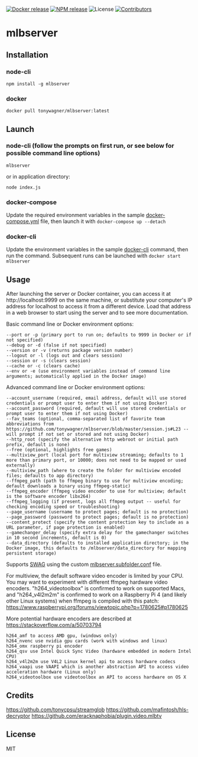 [![Docker release](https://img.shields.io/docker/v/tonywagner/mlbserver)](https://hub.docker.com/r/tonywagner/mlbserver)
[![NPM release](https://img.shields.io/npm/v/mlbserver)](https://www.npmjs.com/package/mlbserver)
![License](https://img.shields.io/badge/license-MIT-blue)
[![Contributors](https://img.shields.io/github/contributors/tonywagner/mlbserver.svg)](https://github.com/tonywagner/mlbserver/graphs/contributors)

# mlbserver

## Installation

### node-cli
```
npm install -g mlbserver
```

### docker
```
docker pull tonywagner/mlbserver:latest
```


## Launch

### node-cli (follow the prompts on first run, or see below for possible command line options)
```
mlbserver
```
or in application directory:
```
node index.js
```

### docker-compose
Update the required environment variables in the sample [docker-compose.yml](https://github.com/tonywagner/mlbserver/blob/master/docker-compose.yml) file, then launch it with ```docker-compose up --detach```

### docker-cli
Update the environment variables in the sample [docker-cli](https://github.com/tonywagner/mlbserver/blob/master/docker-cli) command, then run the command. Subsequent runs can be launched with ```docker start mlbserver```


## Usage

After launching the server or Docker container, you can access it at http://localhost:9999 on the same machine, or substitute your computer's IP address for localhost to access it from a different device. Load that address in a web browser to start using the server and to see more documentation.

Basic command line or Docker environment options:

```
--port or -p (primary port to run on; defaults to 9999 in Docker or if not specified)
--debug or -d (false if not specified)
--version or -v (returns package version number)
--logout or -l (logs out and clears session)
--session or -s (clears session)
--cache or -c (clears cache)
--env or -e (use environment variables instead of command line arguments; automatically applied in the Docker image)
```

Advanced command line or Docker environment options:

```
--account_username (required, email address, default will use stored credentials or prompt user to enter them if not using Docker)
--account_password (required, default will use stored credentials or prompt user to enter them if not using Docker)
--fav_teams (optional, comma-separated list of favorite team abbreviations from https://github.com/tonywagner/mlbserver/blob/master/session.js#L23 -- will prompt if not set or stored and not using Docker)
--http_root (specify the alternative http webroot or initial path prefix, default is none)
--free (optional, highlights free games)
--multiview_port (local port for multiview streaming; defaults to 1 more than primary port, or 10000; does not need to be mapped or used externally)
--multiview_path (where to create the folder for multiview encoded files; defaults to app directory)
--ffmpeg_path (path to ffmpeg binary to use for multiview encoding; default downloads a binary using ffmpeg-static)
--ffmpeg_encoder (ffmpeg video encoder to use for multiview; default is the software encoder libx264)
--ffmpeg_logging (if present, logs all ffmpeg output -- useful for checking encoding speed or troubleshooting)
--page_username (username to protect pages; default is no protection)
--page_password (password to protect pages; default is no protection)
--content_protect (specify the content protection key to include as a URL parameter, if page protection is enabled)
--gamechanger_delay (specify extra delay for the gamechanger switches in 10 second increments, default is 0)
--data_directory (defaults to installed application directory; in the Docker image, this defaults to /mlbserver/data_directory for mapping persistent storage)
```

Supports [SWAG](https://docs.linuxserver.io/general/swag/#preset-proxy-confs) using the custom [mlbserver.subfolder.conf](https://github.com/tonywagner/mlbserver/blob/master/mlbserver.subfolder.conf) file.

For multiview, the default software video encoder is limited by your CPU. You may want to experiment with different ffmpeg hardware video encoders. "h264_videotoolbox" is confirmed to work on supported Macs, and "h264_v4l2m2m" is confirmed to work on a Raspberry Pi 4 (and likely other Linux systems) when ffmpeg is compiled with this patch: https://www.raspberrypi.org/forums/viewtopic.php?p=1780625#p1780625

More potential hardware encoders are described at https://stackoverflow.com/a/50703794

```
h264_amf to access AMD gpu, (windows only)
h264_nvenc use nvidia gpu cards (work with windows and linux)
h264_omx raspberry pi encoder
h264_qsv use Intel Quick Sync Video (hardware embedded in modern Intel CPU)
h264_v4l2m2m use V4L2 Linux kernel api to access hardware codecs
h264_vaapi use VAAPI which is another abstraction API to access video acceleration hardware (Linux only)
h264_videotoolbox use videotoolbox an API to access hardware on OS X
```

## Credits

https://github.com/tonycpsu/streamglob
https://github.com/mafintosh/hls-decryptor
https://github.com/eracknaphobia/plugin.video.mlbtv


## License

MIT
